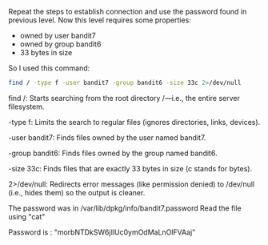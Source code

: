Repeat the steps to establish connection and use the password found in previous level.
Now this level requires some properties:

- owned by user bandit7
- owned by group bandit6
- 33 bytes in size

So I used this command:

```bash
find / -type f -user bandit7 -group bandit6 -size 33c 2>/dev/null
```

find /: Starts searching from the root directory /—i.e., the entire server filesystem.

-type f: Limits the search to regular files (ignores directories, links, devices).

-user bandit7: Finds files owned by the user named bandit7.

-group bandit6: Finds files owned by the group named bandit6.

-size 33c: Finds files that are exactly 33 bytes in size (c stands for bytes).

2>/dev/null: Redirects error messages (like permission denied) to /dev/null (i.e., hides them) so the output is cleaner.

The password was in /var/lib/dpkg/info/bandit7.password
Read the file using "cat"

Password is : "morbNTDkSW6jIlUc0ymOdMaLnOlFVAaj"
